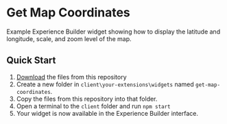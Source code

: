 # Get Map Coordinates

Example Experience Builder widget showing how to display the latitude and longitude, scale, and zoom level of the map.

## Quick Start

1. [Download](https://github.com/gavinr/get-map-coordinates-experience-builder/archive/master.zip) the files from this repository
2. Create a new folder in `client\your-extensions\widgets` named `get-map-coordinates`.
3. Copy the files from this repository into that folder.
4. Open a terminal to the `client` folder and run `npm start`
5. Your widget is now available in the Experience Builder interface.
